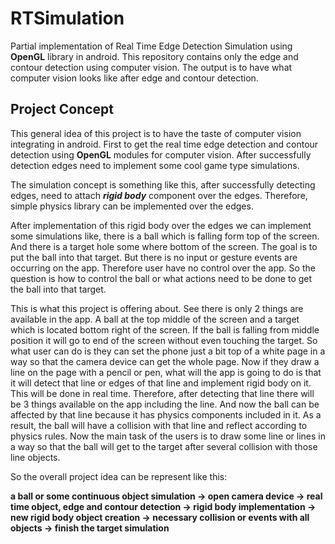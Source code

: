 # RTSimulation

Partial implementation of Real Time Edge Detection Simulation using **OpenGL**
library in android. This repository contains only the edge and contour detection
using computer vision. The output is to have what computer vision looks like
after edge and contour detection.

## Project Concept

This general idea of this project is to have the taste of computer vision integrating
in android. First to get the real time edge detection and contour detection
using **OpenGL** modules for computer vision. After successfully detection edges
need to implement some cool game type simulations.

The simulation concept is something like this, after successfully detecting edges,
need to attach ***rigid body*** component over the edges. Therefore, simple physics library
can be implemented over the edges.

After implementation of this rigid body over the edges we can implement some
simulations like, there is a ball which is falling form top of the screen. And
there is a target hole some where bottom of the screen. The goal is to put the
ball into that target. But there is no input or gesture events are occurring on
the app. Therefore user have no control over the app. So the question is how to
control the ball or what actions need to be done to get the ball into that target.

This is what this project is offering about. See there is only 2 things are available
in the app. A ball at the top middle of the screen and a target which is located bottom right
of the screen. If the ball is falling from middle position it will go to end of the screen
without even touching the target. So what user can do is they can set the phone
just a bit top of a white page in a way so that the camera device can get the whole page.
Now if they draw a line on the page with a pencil or pen, what will the app is going
to do is that it will detect that line or edges of that line and implement rigid body
on it. This will be done in real time. Therefore, after detecting that line there
will be 3 things available on the app including the line. And now the ball can be
affected by that line because it has physics components included in it. As a
result, the ball will have a collision with that line and reflect according to physics
rules. Now the main task of the users is to draw some line or lines in a way so
that the ball will get to the target after several collision with those line objects.

So the overall project idea can be represent like this:

**a ball or some continuous object simulation -> open camera device -> real time
object, edge and contour detection -> rigid body implementation -> new rigid body
object creation -> necessary collision or events with all objects -> finish
the target simulation**
